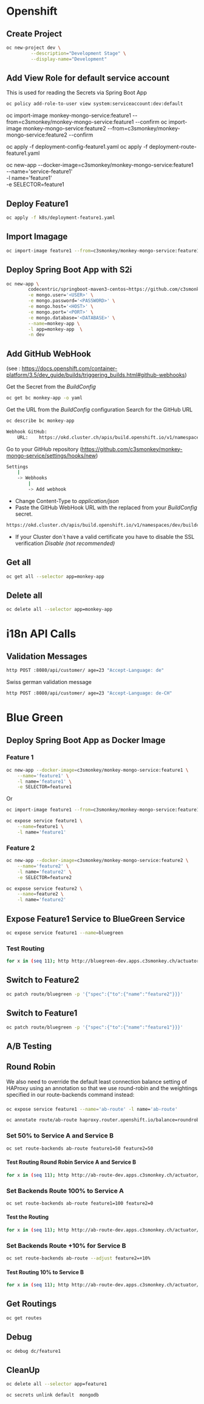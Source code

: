 # Openshift

## Create Project
```bash
oc new-project dev \
         --description="Development Stage" \
         --display-name="Development"
```

## Add View Role for default service account
This is used for reading the Secrets via Spring Boot App 
```bash
oc policy add-role-to-user view system:serviceaccount:dev:default
```


oc import-image monkey-mongo-service:feature1  --from=c3smonkey/monkey-mongo-service:feature1 --confirm
oc import-image monkey-mongo-service:feature2  --from=c3smonkey/monkey-mongo-service:feature2 --confirm


oc apply -f deployment-config-feature1.yaml
oc apply -f deployment-route-feature1.yaml










oc new-app --docker-image=c3smonkey/monkey-mongo-service:feature1 \
    --name='service-feature1' \
    -l name='feature1' \
    -e SELECTOR=feature1



## Deploy Feature1
```bash
oc apply -f k8s/deployment-feature1.yaml
```

## Import Imagage
```bash
oc import-image feature1 --from=c3smonkey/monkey-mongo-service:feature1
```


## Deploy Spring Boot App with S2i
```bash
oc new-app \
        codecentric/springboot-maven3-centos~https://github.com/c3smonkey/monkey-mongo-service.git \
        -e mongo.user='<USER>' \
        -e mongo.password='<PASSWORD>' \
        -e mongo.host='<HOST>' \
        -e mongo.port='<PORT>' \
        -e mongo.database='<DATABASE>' \
        --name=monkey-app \
        -l app=monkey-app  \
        -n dev
```

## Add GitHub WebHook
(see : https://docs.openshift.com/container-platform/3.5/dev_guide/builds/triggering_builds.html#github-webhooks)

Get the Secret from the _BuildConfig_ 
```bash
oc get bc monkey-app -o yaml
```


Get the URL from the _BuildConfig_ configuration
Search for the GitHub URL

```bash
oc describe bc monkey-app
```
```bash
Webhook GitHub:
	URL:	https://okd.cluster.ch/apis/build.openshift.io/v1/namespaces/dev/buildconfigs/monkey-app/webhooks/<secret>/github

```

Go to your GitHub repository  (https://github.com/c3smonkey/monkey-mongo-service/settings/hooks/new)
```bash
Settings
    |
    -> Webhooks 
        |
        -> Add webhook     
```
- Change Content-Type to _application/json_
- Paste the GitHub WebHook URL with the replaced _<secret>_ from your _BuildConfig_ secret.
```bash
https://okd.cluster.ch/apis/build.openshift.io/v1/namespaces/dev/buildconfigs/monkey-app/webhooks/MYSECRETFROM_BUILD_CONFIG/github
``` 
- If your Cluster don`t have a valid certificate you have to disable the SSL verification
_Disable (not recommended)_

## Get all 
```bash
oc get all --selector app=monkey-app
```

## Delete all 
```bash
oc delete all --selector app=monkey-app
```


# i18n API Calls

## Validation Messages

```bash
http POST :8080/api/customer/ age=23 "Accept-Language: de"
```

Swiss german validation message
```bash
http POST :8080/api/customer/ age=23 "Accept-Language: de-CH"
```






# Blue Green
## Deploy Spring Boot App as Docker Image 
### Feature 1
```bash
oc new-app --docker-image=c3smonkey/monkey-mongo-service:feature1 \
    --name='feature1' \
    -l name='feature1' \
    -e SELECTOR=feature1
```
Or 
```bash
oc import-image feature1 --from=c3smonkey/monkey-mongo-service:feature1
```

```bash
oc expose service feature1 \
    --name=feature1 \
    -l name='feature1'
```


### Feature 2
```bash
oc new-app --docker-image=c3smonkey/monkey-mongo-service:feature2 \
    --name='feature2' \
    -l name='feature2' \
    -e SELECTOR=feature2
```
```bash
oc expose service feature2 \
    --name=feature2 \
    -l name='feature2'
```

## Expose Feature1 Service to BlueGreen Service
```bash
oc expose service feature1 --name=bluegreen
```

### Test Routing
```bash
for x in (seq 11); http http://bluegreen-dev.apps.c3smonkey.ch/actuator/info | jq .git.branch ; end
```

## Switch to Feature2 
```bash
oc patch route/bluegreen -p '{"spec":{"to":{"name":"feature2"}}}' 
```
## Switch to Feature1
```bash
oc patch route/bluegreen -p '{"spec":{"to":{"name":"feature1"}}}'
```











## A/B Testing


## Round Robin

We also need to override the default least connection balance setting of HAProxy 
using an annotation so that we use round-robin and the weightings specified in our route-backends command instead:

### 
```bash
oc expose service feature1 --name='ab-route' -l name='ab-route'
```
```bash
oc annotate route/ab-route haproxy.router.openshift.io/balance=roundrobin
```

### Set 50% to Service A and Service B
```bash
oc set route-backends ab-route feature1=50 feature2=50
```

#### Test Routing Round Robin Service A and Service B
```bash
for x in (seq 11); http http://ab-route-dev.apps.c3smonkey.ch/actuator/info` | jq .build.version ; end
```


### Set Backends Route 100% to Service A
```bash
oc set route-backends ab-route feature1=100 feature2=0
```
#### Test the Routing
```bash
for x in (seq 11); http http://ab-route-dev.apps.c3smonkey.ch/actuator/info` | jq .build.version ; end
```


### Set Backends Route +10% for Service B 
```bash
oc set route-backends ab-route --adjust feature2=+10%
``` 

#### Test Routing 10% to Service B 
```bash
for x in (seq 11); http http://ab-route-dev.apps.c3smonkey.ch/actuator/info` | jq .build.version ; end
```

## Get Routings
```bash
oc get routes
```



## Debug
```bash
oc debug dc/feature1
```

## CleanUp
```bash
oc delete all --selector app=feature1 
```
```bash
oc secrets unlink default  mongodb
```



        
        
        
        
        